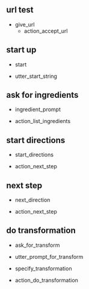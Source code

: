 ## url test
* give_url
  - action_accept_url

## start up
* start
 - utter_start_string

## ask for ingredients
* ingredient_prompt
 - action_list_ingredients

## start directions
* start_directions
 - action_next_step

## next step
* next_direction
 - action_next_step

## do transformation
* ask_for_transform
- utter_prompt_for_transform
* specify_transformation
- action_do_transformation
